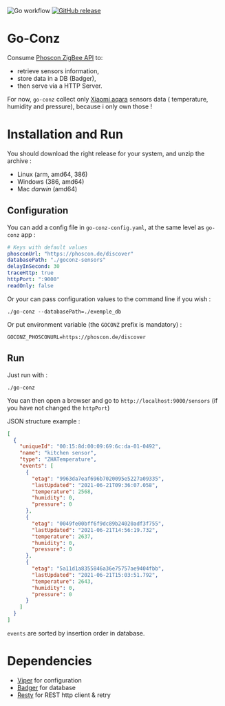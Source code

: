 ![Go workflow](https://github.com/tetragramato/go-conz/actions/workflows/go.yml/badge.svg)
[![GitHub release](https://img.shields.io/github/release/tetragramato/go-conz/all.svg)](https://github.com/Tetragramato/go-conz/releases)

# Go-Conz

Consume [Phoscon ZigBee API](https://dresden-elektronik.github.io/deconz-rest-doc/getting_started/) to:

- retrieve sensors information,
- store data in a DB (Badger),
- then serve via a HTTP Server.

For now, `go-conz` collect only [Xiaomi aqara](https://www.aqara.com/en/temperature_humidity_sensor.html) sensors data (
temperature, humidity and pressure), because i only own those !

# Installation and Run

You should download the right release for your system, and unzip the archive :

- Linux (arm, amd64, 386)
- Windows (386, amd64)
- Mac _darwin_ (amd64)

## Configuration

You can add a config file in `go-conz-config.yaml`, at the same level as `go-conz` app :

```yaml
# Keys with default values
phosconUrl: "https://phoscon.de/discover"
databasePath: "./goconz-sensors"
delayInSecond: 30
traceHttp: true
httpPort: ":9000"
readOnly: false
```

Or your can pass configuration values to the command line if you wish :

```
./go-conz --databasePath=./exemple_db
```

Or put environment variable (the `GOCONZ` prefix is mandatory) :

```
GOCONZ_PHOSCONURL=https://phoscon.de/discover
```

## Run

Just run with :

```
./go-conz
```

You can then open a browser and go to `http://localhost:9000/sensors` (if you have not changed the `httpPort`)

JSON structure example :

```json
[
  {
    "uniqueId": "00:15:8d:00:09:69:6c:da-01-0492",
    "name": "kitchen sensor",
    "type": "ZHATemperature",
    "events": [
      {
        "etag": "9963da7eaf696b7020095e5227a09335",
        "lastUpdated": "2021-06-21T09:36:07.058",
        "temperature": 2568,
        "humidity": 0,
        "pressure": 0
      },
      {
        "etag": "0049fe00bff6f9dc89b24020adf3f755",
        "lastUpdated": "2021-06-21T14:56:19.732",
        "temperature": 2637,
        "humidity": 0,
        "pressure": 0
      },
      {
        "etag": "5a11d1a8355846a36e75757ae9404fbb",
        "lastUpdated": "2021-06-21T15:03:51.792",
        "temperature": 2643,
        "humidity": 0,
        "pressure": 0
      }
    ]
  }
]
```

`events` are sorted by insertion order in database.

# Dependencies

- [Viper](https://github.com/spf13/viper) for configuration
- [Badger](https://github.com/dgraph-io/badger) for database
- [Resty](https://github.com/go-resty/resty) for REST http client & retry
